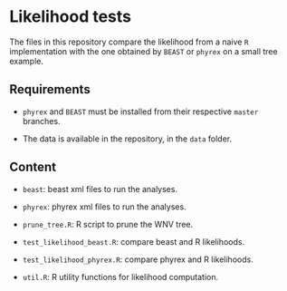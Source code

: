 # Likelihood tests

The files in this repository compare the likelihood from a naive `R` implementation
with the one obtained by `BEAST` or `phyrex` on a small tree example.

## Requirements

* `phyrex` and `BEAST` must be installed from their respective `master` branches.

* The data is available in the repository, in the `data` folder.

## Content

* `beast`: beast xml files to run the analyses.

* `phyrex`: phyrex xml files to run the analyses.

* `prune_tree.R`: R script to prune the WNV tree.

* `test_likelihood_beast.R`: compare beast and R likelihoods.

* `test_likelihood_phyrex.R`: compare phyrex and R likelihoods.

* `util.R`: R utility functions for likelihood computation.

